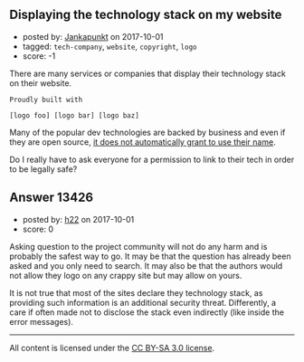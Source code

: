 ## Displaying the technology stack on my website

- posted by: [Jankapunkt](https://stackexchange.com/users/3724603/jankapunkt) on 2017-10-01
- tagged: `tech-company`, `website`, `copyright`, `logo`
- score: -1

<p>There are many services or companies that display their technology stack on their website.</p>

<pre><code>Proudly built with

[logo foo] [logo bar] [logo baz]
</code></pre>

<p>Many of the popular dev technologies are backed by business and even if they are open source, <a href="https://github.com/nodejs/node/blob/master/LICENSE#L931" rel="nofollow noreferrer">it does not automatically grant to use their name</a>.</p>

<p>Do I really have to ask everyone for a permission to link to their tech in order to be legally safe?</p>



## Answer 13426

- posted by: [h22](https://stackexchange.com/users/167824/h22) on 2017-10-01
- score: 0

<p>Asking question to the project community will not do any harm and is probably the safest way to go. It may be that the question has already been asked and you only need to search. It may also be that the authors would not allow they logo on any crappy site but may allow on yours.</p>

<p>It is not true that most of the sites declare they technology stack, as providing such information is an additional security threat. Differently, a care if often made not to disclose the stack even indirectly (like inside the error messages).</p>




---

All content is licensed under the [CC BY-SA 3.0 license](https://creativecommons.org/licenses/by-sa/3.0/).
